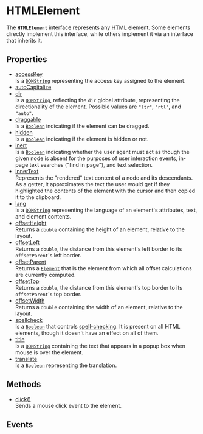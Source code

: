 # HTMLElement

<div class='overview'>The <strong><code>HTMLElement</code></strong> interface represents any <a href="/en-US/docs/Web/HTML" title="/en-US/docs/Web/HTML">HTML</a> element. Some elements directly implement this interface, while others implement it via an interface that inherits it.</div>

## Properties

<ul class="items properties">
  <li>
    <a href="">accessKey</a>
    <div>Is a <a href="/en-US/docs/Web/API/DOMString" title="DOMString is a UTF-16 String. As JavaScript already uses such strings, DOMString is mapped directly to a String."><code>DOMString</code></a> representing the access key assigned to the element.</div>
  </li>
  <li>
    <a href="">autoCapitalize</a>
    <div></div>
  </li>
  <li>
    <a href="">dir</a>
    <div>Is a <a href="/en-US/docs/Web/API/DOMString" title="DOMString is a UTF-16 String. As JavaScript already uses such strings, DOMString is mapped directly to a String."><code>DOMString</code></a>, reflecting the <code>dir</code> global attribute, representing the directionality of the element. Possible values are <code>"ltr"</code>, <code>"rtl"</code>, and <code>"auto"</code>.</div>
  </li>
  <li>
    <a href="">draggable</a>
    <div>Is a <a href="/en-US/docs/Web/JavaScript/Reference/Global_Objects/Boolean" title="The Boolean object is an object wrapper for a boolean value."><code>Boolean</code></a> indicating if the element can be dragged.</div>
  </li>
  <li>
    <a href="">hidden</a>
    <div>Is a <a href="/en-US/docs/Web/JavaScript/Reference/Global_Objects/Boolean" title="The Boolean object is an object wrapper for a boolean value."><code>Boolean</code></a> indicating if the element is hidden or not.</div>
  </li>
  <li>
    <a href="">inert</a>
    <div>Is a <a href="/en-US/docs/Web/JavaScript/Reference/Global_Objects/Boolean" title="The Boolean object is an object wrapper for a boolean value."><code>Boolean</code></a> indicating whether the user agent must act as though the given node is absent for the purposes of user interaction events, in-page text searches ("find in page"), and text selection.</div>
  </li>
  <li>
    <a href="">innerText</a>
    <div>Represents the "rendered" text content of a node and its descendants. As a getter, it approximates the text the user would get if they highlighted the contents of the element with the cursor and then copied it to the clipboard.</div>
  </li>
  <li>
    <a href="">lang</a>
    <div>Is a <a href="/en-US/docs/Web/API/DOMString" title="DOMString is a UTF-16 String. As JavaScript already uses such strings, DOMString is mapped directly to a String."><code>DOMString</code></a> representing the language of an element's attributes, text, and element contents.</div>
  </li>
  <li>
    <a href="">offsetHeight</a>
    <div>Returns a <code>double</code> containing the height of an element, relative to the layout.</div>
  </li>
  <li>
    <a href="">offsetLeft</a>
    <div>Returns a <code>double</code>, the distance from this element's left border to its <code>offsetParent</code>'s left border.</div>
  </li>
  <li>
    <a href="">offsetParent</a>
    <div>Returns a <a href="/en-US/docs/Web/API/Element" title="Element is the most general base class from which all element objects (i.e. objects that represent elements) in a Document inherit. It only has methods and properties common to all kinds of elements. More specific classes inherit from Element."><code>Element</code></a> that is the element from which all offset calculations are currently computed.</div>
  </li>
  <li>
    <a href="">offsetTop</a>
    <div>Returns a <code>double</code>, the distance from this element's top border to its <code>offsetParent</code>'s top border.</div>
  </li>
  <li>
    <a href="">offsetWidth</a>
    <div>Returns a <code>double</code> containing the width of an element, relative to the layout.</div>
  </li>
  <li>
    <a href="">spellcheck</a>
    <div>Is a <a href="/en-US/docs/Web/JavaScript/Reference/Global_Objects/Boolean" title="The Boolean object is an object wrapper for a boolean value."><code>Boolean</code></a> that controls <a href="/en-US/docs/HTML/Controlling_spell_checking_in_HTML_forms" title="en/Controlling_spell_checking_in_HTML_forms">spell-checking</a>. It is present on all HTML elements, though it doesn't have an effect on all of them.</div>
  </li>
  <li>
    <a href="">title</a>
    <div>Is a <a href="/en-US/docs/Web/API/DOMString" title="DOMString is a UTF-16 String. As JavaScript already uses such strings, DOMString is mapped directly to a String."><code>DOMString</code></a> containing the text that appears in a popup box when mouse is over the element.</div>
  </li>
  <li>
    <a href="">translate</a>
    <div>Is a <a href="/en-US/docs/Web/JavaScript/Reference/Global_Objects/Boolean" title="The Boolean object is an object wrapper for a boolean value."><code>Boolean</code></a> representing the translation.</div>
  </li>
</ul>

## Methods

<ul class="items methods">
  <li>
    <a href="">click()</a>
    <div>Sends a mouse click event to the element.</div>
  </li>
</ul>

## Events
